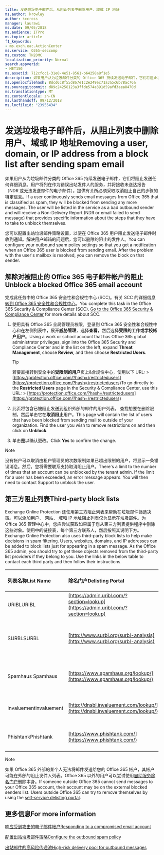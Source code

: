 ```yaml
---
title: 发送垃圾电子邮件后，从阻止列表中删除用户、域或 IP 地址
ms.author: krowley
author: kccross
manager: laurawi
ms.date: 09/05/2018
ms.audience: ITPro
ms.topic: article
f1_keywords:
- ms.exch.eac.ActionCenter
ms.service: O365-seccomp
ms.custom: TN2DMC
localization_priority: Normal
search.appverid:
- MET150
ms.assetid: 712cfcc1-31e8-4e51-8561-b64258a8f1e5
description: 如果用户从为垃圾邮件分类的 Office 365 持续发送电子邮件，它们将阻止发送任何详细消息。
ms.openlocfilehash: 8dcd6c8f55d867e1c2e249ec71a3a5c6b78ac76a
ms.sourcegitcommit: d89c24258123a3ffde574a391d59afd3aea8470d
ms.translationtype: MT
ms.contentlocale: zh-CN
ms.lasthandoff: 09/12/2018
ms.locfileid: "23955434"
---
```

# <a name="removing-a-user-domain-or-ip-address-from-a-block-list-after-sending-spam-email"></a><span data-ttu-id="93959-103">发送垃圾电子邮件后，从阻止列表中删除用户、域或 IP 地址</span><span class="sxs-lookup"><span data-stu-id="93959-103">Removing a user, domain, or IP address from a block list after sending spam email</span></span>

<span data-ttu-id="93959-p101">如果用户从为垃圾邮件分类的 Office 365 持续发送电子邮件，它们将阻止发送任何详细消息。用户将列在作为错误出站发件人的服务，并将接收未送达报告 （NDR 或无法发送邮件的电子邮件），提供有关所必须采取取消阻止自己的步骤的特定信息。</span><span class="sxs-lookup"><span data-stu-id="93959-p101">If a user continuously sends email messages from Office 365 that is classified as spam, they will be blocked from sending any more messages. The user will be listed in the service as a bad outbound sender and will receive a Non-Delivery Report (NDR or email failed to send message) that provides specific information about the steps that they have to take to unblock themselves.</span></span>

<span data-ttu-id="93959-p102">您可以配置出站垃圾邮件策略设置，以便在 Office 365 用户阻止发送电子邮件时收到通知。解决用户邮箱的问题后，您可以删除的阻止的发件人。</span><span class="sxs-lookup"><span data-stu-id="93959-p102">You can configure your outbound spam policy settings so that you get a notification when an Office 365 user is blocked from sending email. After the problem with the user's mailbox is resolved, you can remove the block on that sender.</span></span>
  
## <a name="unblock-a-blocked-office-365-email-account"></a><span data-ttu-id="93959-108">解除对被阻止的 Office 365 电子邮件帐户的阻止</span><span class="sxs-lookup"><span data-stu-id="93959-108">Unblock a blocked Office 365 email account</span></span>

<span data-ttu-id="93959-p103">完成此任务中的 Office 365 安全性和合规性中心 (SCC)。有关 SCC 的详细信息[转到 Office 365 安全性和合规性中心](go-to-the-securitycompliance-center.md)。</span><span class="sxs-lookup"><span data-stu-id="93959-p103">You complete this task in the Office 365 Security & Compliance Center (SCC). [Go to the Office 365 Security & Compliance Center](go-to-the-securitycompliance-center.md) for more details about SCC.</span></span>

1. <span data-ttu-id="93959-111">使用具有 Office 365 全局管理员权限，登录到 Office 365 安全性和合规性中心和在左侧列表中，展开**威胁管理**，选择**查看**，然后选择**受限的工作或学校帐户用户**。</span><span class="sxs-lookup"><span data-stu-id="93959-111">Using a work or school account that has Office 365 global administrator privileges, sign into the Office 365 Security and Compliance Center and in the list on the left, expand **Threat Management**, choose **Review**, and then choose **Restricted Users**.</span></span>
    
    > [!TIP]
    > <span data-ttu-id="93959-112">若要直接转到安全中的**受限制的用户**页上&amp;合规性中心，使用以下 URL: >[https://protection.office.com/?hash=/restrictedusers](https://protection.office.com/?hash=/restrictedusers)</span><span class="sxs-lookup"><span data-stu-id="93959-112">To go directly to the **Restricted Users** page in the Security &amp; Compliance Center, use this URL: > [https://protection.office.com/?hash=/restrictedusers](https://protection.office.com/?hash=/restrictedusers)</span></span>

2. <span data-ttu-id="93959-p104">此页将包含已被阻止发送到组织外部的邮件的用户列表。 查找想要在删除限制，然后单击它在**取消阻止**用户。</span><span class="sxs-lookup"><span data-stu-id="93959-p104">This page will contain the list of users that have been blocked from sending mail to outside of your organization.  Find the user you wish to remove restrictions on and then click on **Unblock**.</span></span>

3. <span data-ttu-id="93959-115">单击**是**以确认更改。</span><span class="sxs-lookup"><span data-stu-id="93959-115">Click **Yes** to confirm the change.</span></span> 
    
> [!NOTE]
> <span data-ttu-id="93959-p105">没有帐户可以取消由租户管理员的次数限制如果已超出限制的用户，将显示一条错误消息。然后，您将需要联系支持取消阻止用户。</span><span class="sxs-lookup"><span data-stu-id="93959-p105">There's a limit to the number of times that an account can be unblocked by the tenant admin. If the limit for a user has been exceeded, an error message appears. You will then need to contact Support to unblock the user.</span></span>
  
## <a name="third-party-block-lists"></a><span data-ttu-id="93959-118">第三方阻止列表</span><span class="sxs-lookup"><span data-stu-id="93959-118">Third-party block lists</span></span>

<span data-ttu-id="93959-p106">Exchange Online Protection 还使用第三方阻止列表来帮助在垃圾邮件筛选决策。可以添加用户、 网站、 域和 IP 地址阻止列表仅为显示在垃圾邮件。为 Office 365 管理中心中，您应尝试获取如果属于您从第三方列表提供程序中删除这些对象。使用中的链接表，每个第三方联系人，然后按照其说明下方。</span><span class="sxs-lookup"><span data-stu-id="93959-p106">Exchange Online Protection also uses third-party block lists to help make decisions in spam filtering. Users, websites, domains, and IP addresses can be added to block lists just for appearing in a spam message. As the Office 365 admin, you should try to get these objects removed from the third-party list providers if they belong to you. Use the links in the below table to contact each third party and then follow their instructions.</span></span>

|<span data-ttu-id="93959-123">**列表名称**</span><span class="sxs-lookup"><span data-stu-id="93959-123">**List Name**</span></span>|<span data-ttu-id="93959-124">**除名门户**</span><span class="sxs-lookup"><span data-stu-id="93959-124">**Delisting Portal**</span></span>|<span data-ttu-id="93959-125">**详细信息**</span><span class="sxs-lookup"><span data-stu-id="93959-125">**For more information**</span></span>|
|:-----|:-----|:-----|
|<span data-ttu-id="93959-126">URIBL</span><span class="sxs-lookup"><span data-stu-id="93959-126">URIBL</span></span>  <br/> |[https://admin.uribl.com/?section=lookup](https://admin.uribl.com/?section=lookup) <br/> |[<span data-ttu-id="93959-127">URIBL 网站</span><span class="sxs-lookup"><span data-stu-id="93959-127">URIBL website </span></span>](https://uribl.com/) <br/> |
|<span data-ttu-id="93959-128">SURBL</span><span class="sxs-lookup"><span data-stu-id="93959-128">SURBL</span></span>  <br/> |[http://www.surbl.org/surbl-analysis](http://www.surbl.org/surbl-analysis) <br/> |[<span data-ttu-id="93959-129">介绍 SURBL URI 信誉数据</span><span class="sxs-lookup"><span data-stu-id="93959-129">Introducing SURBL URI reputation data</span></span>](http://www.surbl.org/) <br/> |
|<span data-ttu-id="93959-130">Spamhaus </span><span class="sxs-lookup"><span data-stu-id="93959-130">Spamhaus</span></span>  <br/> |[https://www.spamhaus.org/lookup/](https://www.spamhaus.org/lookup/) <br/> |[<span data-ttu-id="93959-131">了解 DNSBL 筛选</span><span class="sxs-lookup"><span data-stu-id="93959-131">Understanding DNSBL Filtering</span></span>](https://www.spamhaus.org/whitepapers/dnsbl_function/) <br/> |
|<span data-ttu-id="93959-132">invaluement</span><span class="sxs-lookup"><span data-stu-id="93959-132">invaluement</span></span>  <br/> |[http://dnsbl.invaluement.com/lookup/](http://dnsbl.invaluement.com/lookup/) <br/> |[<span data-ttu-id="93959-133">invaluement 反垃圾邮件列表</span><span class="sxs-lookup"><span data-stu-id="93959-133">invaluement anti-spam list</span></span>](http://dnsbl.invaluement.com/) <br/> |
|<span data-ttu-id="93959-134">Phishtank</span><span class="sxs-lookup"><span data-stu-id="93959-134">Phishtank</span></span>  <br/> |[https://www.phishtank.com/](https://www.phishtank.com/) <br/> |[<span data-ttu-id="93959-135">PhishTank 常见问题</span><span class="sxs-lookup"><span data-stu-id="93959-135">PhishTank FAQ</span></span>](https://www.phishtank.com/faq.php) <br/> |

> [!NOTE]
> <span data-ttu-id="93959-p107">如果 Office 365 外部的某个人无法将邮件发送给您的 Office 365 帐户，其帐户可能在外部的阻止发件人列表。Office 365 以外的用户可以尝试使用[自助服务除名门户](https://docs.microsoft.com/en-us/office365/SecurityCompliance/use-the-delist-portal-to-remove-yourself-from-the-office-365-blocked-senders-lis)删除本身。</span><span class="sxs-lookup"><span data-stu-id="93959-p107">If someone outside Office 365 cannot send messages to your Office 365 account, their account may be on the external blocked senders list. Users outside Office 365 can try to remove themselves by using the [self-service delisting portal](https://docs.microsoft.com/en-us/office365/SecurityCompliance/use-the-delist-portal-to-remove-yourself-from-the-office-365-blocked-senders-lis).</span></span> 

## <a name="for-more-information"></a><span data-ttu-id="93959-138">更多信息</span><span class="sxs-lookup"><span data-stu-id="93959-138">For more information</span></span>

[<span data-ttu-id="93959-139">响应受到攻击的电子邮件帐户</span><span class="sxs-lookup"><span data-stu-id="93959-139">Responding to a compromised email account</span></span>](responding-to-a-compromised-email-account.md)

[<span data-ttu-id="93959-140">配置出站垃圾邮件策略</span><span class="sxs-lookup"><span data-stu-id="93959-140">Configure the outbound spam policy</span></span>](configure-the-outbound-spam-policy.md)
  
[<span data-ttu-id="93959-141">出站邮件的高风险传递池</span><span class="sxs-lookup"><span data-stu-id="93959-141">High-risk delivery pool for outbound messages</span></span>](high-risk-delivery-pool-for-outbound-messages.md)

  

  

